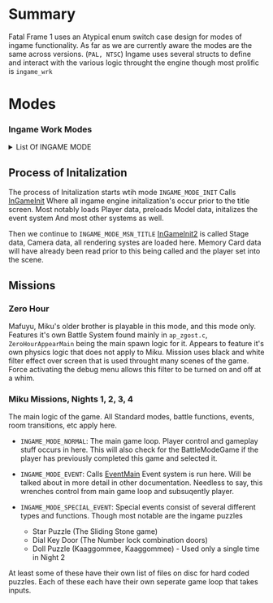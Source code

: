 # Summary
Fatal Frame 1 uses an Atypical enum switch case design for modes of ingame functionality. 
As far as we are currently aware the modes are the same across versions. (`PAL, NTSC`)
Ingame uses several structs to define and interact with the various logic throught the engine though most prolific is `ingame_wrk`

# Modes

### Ingame Work Modes
<details>
<summary>List Of INGAME MODE</summary>
```c
enum {
	INGAME_MODE_FIRST_LOAD = 0,
	INGAME_MODE_INIT = 1,
	INGAME_MODE_WAIT = 2,
	INGAME_MODE_NEW_GAME = 3,
	INGAME_MODE_LOAD_START = 4,
	INGAME_MODE_MSN_TITLE = 5,
	INGAME_MODE_NOMAL = 6,
	INGAME_MODE_EVENT = 7,
	INGAME_MODE_SPECIAL_EVENT = 8,
	INGAME_MODE_AREA_MOVE = 9,
	INGAME_MODE_MENU = 10,
	INGAME_MODE_PAUSE = 11,
	INGAME_MODE_SPD_MAP = 12,
	INGAME_MODE_SPD_OPT = 13,
	INGAME_MODE_GET_ITEM = 14,
	INGAME_MODE_WANDER_SOUL = 15,
	INGAME_MODE_SAVE_POINT = 16,
	INGAME_MODE_PHOTO_AFTER = 17,
	INGAME_MODE_GHOST_DEAD = 18,
	INGAME_MODE_SGST_DISP = 19,
	INGAME_MODE_GAME_OVER = 20,
	INGAME_MODE_GAME_OVER_ALBUM = 21,
	INGAME_MODE_INTER_MSN = 22,
	INGAME_MODE_ENDING = 23,
	INGAME_MODE_WAIT_MSN0 = 24
};
```
</details>

## Process of Initalization
The process of Initalization starts wtih mode `INGAME_MODE_INIT`
Calls [InGameInit](https://decomp.me/scratch/8dB6u)
Where all ingame engine initalization's occur prior to the title screen.
Most notably loads Player data, preloads Model data, initalizes the event system 
And most other systems as well.

Then we continue to `INGAME_MODE_MSN_TITLE`
[InGameInit2](https://decomp.me/scratch/IJ5HJ) is called
Stage data, Camera data, all rendering systes are loaded here.
Memory Card data will have already been read prior to this being called and the player set into the scene.

## Missions

### Zero Hour
Mafuyu, Miku's older brother is playable in this mode, and this mode only.
Features it's own Battle System found mainly in `ap_zgost.c`, `ZeroHourAppearMain` being the main spawn logic for it.
Appears to feature it's own physics logic that does not apply to Miku.
Mission uses black and white filter effect over screen that is used throught many scenes of the game.
Force activating the debug menu allows this filter to be turned on and off at a whim.

### Miku Missions, Nights 1, 2, 3, 4
The main logic of the game. All Standard modes, battle functions, events, room transitions, etc apply here.

- `INGAME_MODE_NORMAL`:
The main game loop. Player control and gameplay stuff occurs in here.
This will also check for the BattleModeGame if the player has previously completed this game and selected it.

- `INGAME_MODE_EVENT`:
Calls [EventMain](https://decomp.me/scratch/AvnAm)
Event system is run here. Will be talked about in more detail in other documentation.
Needless to say, this wrenches control from main game loop and subsuqently player.

- `INGAME_MODE_SPECIAL_EVENT`:
Special events consist of several different types and functions.
Though most notable are the ingame puzzles

  - Star Puzzle (The Sliding Stone game)
  - Dial Key Door (The Number lock combination doors)
  - Doll Puzzle (Kaaggommee, Kaaggommee) - Used only a single time in Night 2

At least some of these have their own list of files on disc for hard coded puzzles.
Each of these each have their own seperate game loop that takes inputs.